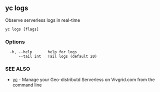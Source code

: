 ## yc logs

Observe serverless logs in real-time

```
yc logs [flags]
```

### Options

```
  -h, --help       help for logs
      --tail int   Tail logs (default 20)
```

### SEE ALSO

* [yc](yc.md)	 - Manage your Geo-distributd Serverless on Vivgrid.com from the command line

